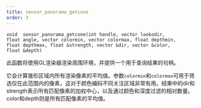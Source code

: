 ```yaml
---
title: sensor_panorama_getcone
order: 3
---
```

`void  sensor_panorama_getcone(int handle, vector lookodir, float angle, vector colormin, vector colormax, float depthmin, float depthmax, float &strength, vector &dir, vector &color, float &depth)`

此函数将使用GL渲染器渲染周围环境，并提供一个用于查询结果的句柄。

它会计算锥形区域内所有渲染像素的平均值。参数`colormin`和`colormax`可用于筛选仅在此范围内的像素，这对于颜色编码不同关注区域非常有用。结果中的dir和strength表示所有匹配像素的加权中心，以及通过颜色和深度过滤的相对数量。color和depth则是所有匹配像素的平均值。